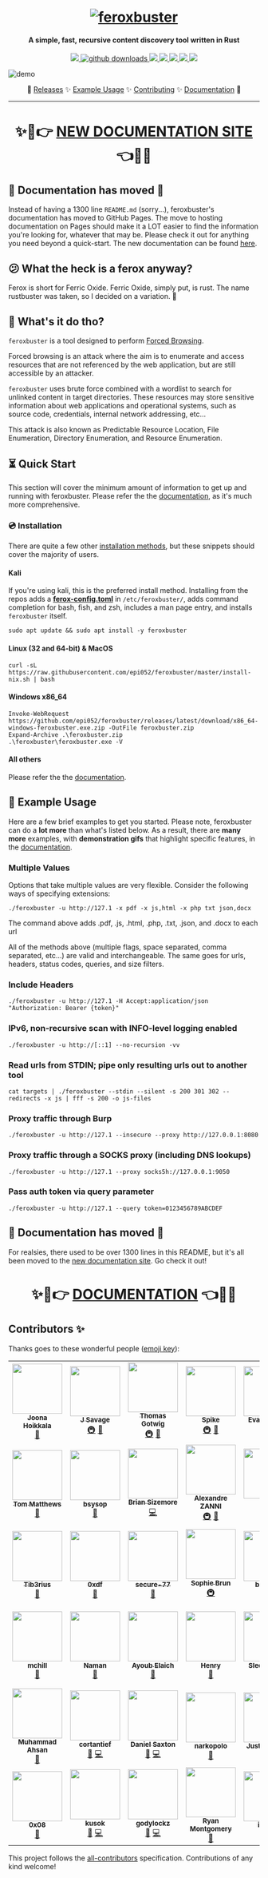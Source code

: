 <h1 align="center">
  <br>
  <a href="https://github.com/epi052/feroxbuster"><img src="img/logo/default-cropped.png" alt="feroxbuster"></a>
  <br>
</h1>

<h4 align="center">A simple, fast, recursive content discovery tool written in Rust</h4>

<p align="center">
  <a href="https://github.com/epi052/feroxbuster/actions?query=workflow%3A%22CI+Pipeline%22">
    <img src="https://img.shields.io/github/workflow/status/epi052/feroxbuster/CI%20Pipeline/main?logo=github">
  </a>

  <a href="https://github.com/epi052/feroxbuster/releases">
    <img src="https://img.shields.io/github/downloads/epi052/feroxbuster/total?label=downloads&logo=github&color=inactive" alt="github downloads">
  </a>

  <a href="https://github.com/epi052/feroxbuster/commits/master">
    <img src="https://img.shields.io/github/last-commit/epi052/feroxbuster?logo=github">
  </a>

  <a href="https://crates.io/crates/feroxbuster">
    <img src="https://img.shields.io/crates/v/feroxbuster?color=blue&label=version&logo=rust">
  </a>

  <a href="https://crates.io/crates/feroxbuster">
    <img src="https://img.shields.io/crates/d/feroxbuster?label=downloads&logo=rust&color=inactive">
  </a>

  <a href="https://codecov.io/gh/epi052/feroxbuster">
    <img src="https://codecov.io/gh/epi052/feroxbuster/branch/master/graph/badge.svg" />
  </a>
  <!--
  <!-- ALL-CONTRIBUTORS-BADGE:START - Do not remove or modify this section 
    [![All Contributors](https://img.shields.io/badge/all_contributors-15-orange.svg?style=flat-square)](#contributors-)
  <!-- ALL-CONTRIBUTORS-BADGE:END -->
  <a href="https://github.com/epi052/feroxbuster/graphs/contributors">
    <img src="https://img.shields.io/badge/all_contributors-31-orange.svg" />
  </a>

</p>

![demo](img/demo.gif)

<p align="center">
  🦀
  <a href="https://github.com/epi052/feroxbuster/releases">Releases</a> ✨
  <a href="https://epi052.github.io/feroxbuster-docs/docs/examples/">Example Usage</a> ✨
  <a href="https://github.com/epi052/feroxbuster/blob/main/CONTRIBUTING.md">Contributing</a> ✨
  <a href="https://epi052.github.io/feroxbuster-docs/docs/">Documentation</a>
  🦀
</p>

---

<h1><p align="center">✨🎉👉 <a href="https://epi052.github.io/feroxbuster-docs/docs/">NEW DOCUMENTATION SITE</a> 👈🎉✨</p></h1>


## 🚀 Documentation has **moved** 🚀  

Instead of having a 1300 line `README.md` (sorry...), feroxbuster's documentation has moved to GitHub Pages. The move to hosting documentation on Pages should make it a LOT easier to find the information you're looking for, whatever that may be. Please check it out for anything you need beyond a quick-start. The new documentation can be found [here](https://epi052.github.io/feroxbuster-docs/docs/). 

## 😕 What the heck is a ferox anyway?

Ferox is short for Ferric Oxide. Ferric Oxide, simply put, is rust. The name rustbuster was taken, so I decided on a
variation. 🤷

## 🤔 What's it do tho?

`feroxbuster` is a tool designed to perform [Forced Browsing](https://owasp.org/www-community/attacks/Forced_browsing).

Forced browsing is an attack where the aim is to enumerate and access resources that are not referenced by the web
application, but are still accessible by an attacker.

`feroxbuster` uses brute force combined with a wordlist to search for unlinked content in target directories. These
resources may store sensitive information about web applications and operational systems, such as source code,
credentials, internal network addressing, etc...

This attack is also known as Predictable Resource Location, File Enumeration, Directory Enumeration, and Resource
Enumeration.

## ⏳ Quick Start

This section will cover the minimum amount of information to get up and running with feroxbuster. Please refer the the [documentation](https://epi052.github.io/feroxbuster-docs/docs/), as it's much more comprehensive.

### 💿 Installation

There are quite a few other [installation methods](https://epi052.github.io/feroxbuster-docs/docs/installation/), but these snippets should cover the majority of users. 

#### Kali 

If you're using kali, this is the preferred install method. Installing from the repos adds a [**ferox-config.toml**](https://epi052.github.io/feroxbuster-docs/docs/configuration/ferox-config-toml/) in `/etc/feroxbuster/`, adds command completion for bash, fish, and zsh, includes a man page entry, and installs `feroxbuster` itself. 

```
sudo apt update && sudo apt install -y feroxbuster
```

#### Linux (32 and 64-bit) & MacOS

```
curl -sL https://raw.githubusercontent.com/epi052/feroxbuster/master/install-nix.sh | bash
```


#### Windows x86_64

```
Invoke-WebRequest https://github.com/epi052/feroxbuster/releases/latest/download/x86_64-windows-feroxbuster.exe.zip -OutFile feroxbuster.zip
Expand-Archive .\feroxbuster.zip
.\feroxbuster\feroxbuster.exe -V
```

#### All others 

Please refer the the [documentation](https://epi052.github.io/feroxbuster-docs/docs/).

## 🧰 Example Usage

Here are a few brief examples to get you started.  Please note, feroxbuster can do a **lot more** than what's listed below.  As a result, there are **many more** examples, with **demonstration gifs** that highlight specific features, in the [documentation](https://epi052.github.io/feroxbuster-docs/docs/).

### Multiple Values

Options that take multiple values are very flexible. Consider the following ways of specifying extensions:

```
./feroxbuster -u http://127.1 -x pdf -x js,html -x php txt json,docx
```

The command above adds .pdf, .js, .html, .php, .txt, .json, and .docx to each url

All of the methods above (multiple flags, space separated, comma separated, etc...) are valid and interchangeable. The
same goes for urls, headers, status codes, queries, and size filters.

### Include Headers

```
./feroxbuster -u http://127.1 -H Accept:application/json "Authorization: Bearer {token}"
```

### IPv6, non-recursive scan with INFO-level logging enabled

```
./feroxbuster -u http://[::1] --no-recursion -vv
```

### Read urls from STDIN; pipe only resulting urls out to another tool

```
cat targets | ./feroxbuster --stdin --silent -s 200 301 302 --redirects -x js | fff -s 200 -o js-files
```

### Proxy traffic through Burp

```
./feroxbuster -u http://127.1 --insecure --proxy http://127.0.0.1:8080
```

### Proxy traffic through a SOCKS proxy (including DNS lookups)

```
./feroxbuster -u http://127.1 --proxy socks5h://127.0.0.1:9050
```

### Pass auth token via query parameter

```
./feroxbuster -u http://127.1 --query token=0123456789ABCDEF
```

## 🚀 Documentation has **moved** 🚀  

For realsies, there used to be over 1300 lines in this README, but it's all been moved to the [new documentation site](https://epi052.github.io/feroxbuster-docs/docs/). Go check it out! 

<h1><p align="center">✨🎉👉 <a href="https://epi052.github.io/feroxbuster-docs/docs/">DOCUMENTATION</a> 👈🎉✨</p></h1>

## Contributors ✨

Thanks goes to these wonderful people ([emoji key](https://allcontributors.org/docs/en/emoji-key)):

<!-- ALL-CONTRIBUTORS-LIST:START - Do not remove or modify this section -->
<!-- prettier-ignore-start -->
<!-- markdownlint-disable -->
<table>
  <tr>
    <td align="center"><a href="https://io.fi"><img src="https://avatars.githubusercontent.com/u/5235109?v=4?s=100" width="100px;" alt=""/><br /><sub><b>Joona Hoikkala</b></sub></a><br /><a href="https://github.com/epi052/feroxbuster/commits?author=joohoi" title="Documentation">📖</a></td>
    <td align="center"><a href="https://github.com/jsav0"><img src="https://avatars.githubusercontent.com/u/20546041?v=4?s=100" width="100px;" alt=""/><br /><sub><b>J Savage</b></sub></a><br /><a href="#infra-jsav0" title="Infrastructure (Hosting, Build-Tools, etc)">🚇</a> <a href="https://github.com/epi052/feroxbuster/commits?author=jsav0" title="Documentation">📖</a></td>
    <td align="center"><a href="http://www.tgotwig.dev"><img src="https://avatars.githubusercontent.com/u/30773779?v=4?s=100" width="100px;" alt=""/><br /><sub><b>Thomas Gotwig</b></sub></a><br /><a href="#infra-TGotwig" title="Infrastructure (Hosting, Build-Tools, etc)">🚇</a> <a href="https://github.com/epi052/feroxbuster/commits?author=TGotwig" title="Documentation">📖</a></td>
    <td align="center"><a href="https://github.com/spikecodes"><img src="https://avatars.githubusercontent.com/u/19519553?v=4?s=100" width="100px;" alt=""/><br /><sub><b>Spike</b></sub></a><br /><a href="#infra-spikecodes" title="Infrastructure (Hosting, Build-Tools, etc)">🚇</a> <a href="https://github.com/epi052/feroxbuster/commits?author=spikecodes" title="Documentation">📖</a></td>
    <td align="center"><a href="https://github.com/evanrichter"><img src="https://avatars.githubusercontent.com/u/330292?v=4?s=100" width="100px;" alt=""/><br /><sub><b>Evan Richter</b></sub></a><br /><a href="https://github.com/epi052/feroxbuster/commits?author=evanrichter" title="Code">💻</a> <a href="https://github.com/epi052/feroxbuster/commits?author=evanrichter" title="Documentation">📖</a></td>
    <td align="center"><a href="https://github.com/mzpqnxow"><img src="https://avatars.githubusercontent.com/u/8016228?v=4?s=100" width="100px;" alt=""/><br /><sub><b>AG</b></sub></a><br /><a href="#ideas-mzpqnxow" title="Ideas, Planning, & Feedback">🤔</a> <a href="https://github.com/epi052/feroxbuster/commits?author=mzpqnxow" title="Documentation">📖</a></td>
    <td align="center"><a href="https://n-thumann.de/"><img src="https://avatars.githubusercontent.com/u/46975855?v=4?s=100" width="100px;" alt=""/><br /><sub><b>Nicolas Thumann</b></sub></a><br /><a href="https://github.com/epi052/feroxbuster/commits?author=n-thumann" title="Code">💻</a> <a href="https://github.com/epi052/feroxbuster/commits?author=n-thumann" title="Documentation">📖</a></td>
  </tr>
  <tr>
    <td align="center"><a href="https://github.com/tomtastic"><img src="https://avatars.githubusercontent.com/u/302127?v=4?s=100" width="100px;" alt=""/><br /><sub><b>Tom Matthews</b></sub></a><br /><a href="https://github.com/epi052/feroxbuster/commits?author=tomtastic" title="Documentation">📖</a></td>
    <td align="center"><a href="https://github.com/bsysop"><img src="https://avatars.githubusercontent.com/u/9998303?v=4?s=100" width="100px;" alt=""/><br /><sub><b>bsysop</b></sub></a><br /><a href="https://github.com/epi052/feroxbuster/commits?author=bsysop" title="Documentation">📖</a></td>
    <td align="center"><a href="http://bpsizemore.me"><img src="https://avatars.githubusercontent.com/u/11645898?v=4?s=100" width="100px;" alt=""/><br /><sub><b>Brian Sizemore</b></sub></a><br /><a href="https://github.com/epi052/feroxbuster/commits?author=bpsizemore" title="Code">💻</a></td>
    <td align="center"><a href="https://pwn.by/noraj"><img src="https://avatars.githubusercontent.com/u/16578570?v=4?s=100" width="100px;" alt=""/><br /><sub><b>Alexandre ZANNI</b></sub></a><br /><a href="#infra-noraj" title="Infrastructure (Hosting, Build-Tools, etc)">🚇</a> <a href="https://github.com/epi052/feroxbuster/commits?author=noraj" title="Documentation">📖</a></td>
    <td align="center"><a href="https://github.com/craig"><img src="https://avatars.githubusercontent.com/u/99729?v=4?s=100" width="100px;" alt=""/><br /><sub><b>Craig</b></sub></a><br /><a href="#infra-craig" title="Infrastructure (Hosting, Build-Tools, etc)">🚇</a></td>
    <td align="center"><a href="https://www.reddit.com/u/EONRaider"><img src="https://avatars.githubusercontent.com/u/15611424?v=4?s=100" width="100px;" alt=""/><br /><sub><b>EONRaider</b></sub></a><br /><a href="#infra-EONRaider" title="Infrastructure (Hosting, Build-Tools, etc)">🚇</a></td>
    <td align="center"><a href="https://github.com/wtwver"><img src="https://avatars.githubusercontent.com/u/53866088?v=4?s=100" width="100px;" alt=""/><br /><sub><b>wtwver</b></sub></a><br /><a href="#infra-wtwver" title="Infrastructure (Hosting, Build-Tools, etc)">🚇</a></td>
  </tr>
  <tr>
    <td align="center"><a href="https://tib3rius.com"><img src="https://avatars.githubusercontent.com/u/48113936?v=4?s=100" width="100px;" alt=""/><br /><sub><b>Tib3rius</b></sub></a><br /><a href="https://github.com/epi052/feroxbuster/issues?q=author%3ATib3rius" title="Bug reports">🐛</a></td>
    <td align="center"><a href="https://github.com/0xdf"><img src="https://avatars.githubusercontent.com/u/1489045?v=4?s=100" width="100px;" alt=""/><br /><sub><b>0xdf</b></sub></a><br /><a href="https://github.com/epi052/feroxbuster/issues?q=author%3A0xdf" title="Bug reports">🐛</a></td>
    <td align="center"><a href="http://secure77.de"><img src="https://avatars.githubusercontent.com/u/31564517?v=4?s=100" width="100px;" alt=""/><br /><sub><b>secure-77</b></sub></a><br /><a href="https://github.com/epi052/feroxbuster/issues?q=author%3Asecure-77" title="Bug reports">🐛</a></td>
    <td align="center"><a href="https://github.com/sbrun"><img src="https://avatars.githubusercontent.com/u/7712154?v=4?s=100" width="100px;" alt=""/><br /><sub><b>Sophie Brun</b></sub></a><br /><a href="#infra-sbrun" title="Infrastructure (Hosting, Build-Tools, etc)">🚇</a></td>
    <td align="center"><a href="https://github.com/black-A"><img src="https://avatars.githubusercontent.com/u/30686803?v=4?s=100" width="100px;" alt=""/><br /><sub><b>black-A</b></sub></a><br /><a href="#ideas-black-A" title="Ideas, Planning, & Feedback">🤔</a></td>
    <td align="center"><a href="https://github.com/dinosn"><img src="https://avatars.githubusercontent.com/u/3851678?v=4?s=100" width="100px;" alt=""/><br /><sub><b>Nicolas Krassas</b></sub></a><br /><a href="#ideas-dinosn" title="Ideas, Planning, & Feedback">🤔</a></td>
    <td align="center"><a href="https://github.com/N0ur5"><img src="https://avatars.githubusercontent.com/u/24260009?v=4?s=100" width="100px;" alt=""/><br /><sub><b>N0ur5</b></sub></a><br /><a href="#ideas-N0ur5" title="Ideas, Planning, & Feedback">🤔</a></td>
  </tr>
  <tr>
    <td align="center"><a href="https://github.com/moscowchill"><img src="https://avatars.githubusercontent.com/u/72578879?v=4?s=100" width="100px;" alt=""/><br /><sub><b>mchill</b></sub></a><br /><a href="https://github.com/epi052/feroxbuster/issues?q=author%3Amoscowchill" title="Bug reports">🐛</a></td>
    <td align="center"><a href="http://BitThr3at.github.io"><img src="https://avatars.githubusercontent.com/u/45028933?v=4?s=100" width="100px;" alt=""/><br /><sub><b>Naman</b></sub></a><br /><a href="https://github.com/epi052/feroxbuster/issues?q=author%3ABitThr3at" title="Bug reports">🐛</a></td>
    <td align="center"><a href="https://github.com/Sicks3c"><img src="https://avatars.githubusercontent.com/u/32225186?v=4?s=100" width="100px;" alt=""/><br /><sub><b>Ayoub Elaich</b></sub></a><br /><a href="https://github.com/epi052/feroxbuster/issues?q=author%3Asicks3c" title="Bug reports">🐛</a></td>
    <td align="center"><a href="https://github.com/HenryHoggard"><img src="https://avatars.githubusercontent.com/u/1208121?v=4?s=100" width="100px;" alt=""/><br /><sub><b>Henry</b></sub></a><br /><a href="https://github.com/epi052/feroxbuster/issues?q=author%3AHenryHoggard" title="Bug reports">🐛</a></td>
    <td align="center"><a href="https://github.com/SleepiPanda"><img src="https://avatars.githubusercontent.com/u/6428561?v=4?s=100" width="100px;" alt=""/><br /><sub><b>SleepiPanda</b></sub></a><br /><a href="https://github.com/epi052/feroxbuster/issues?q=author%3ASleepiPanda" title="Bug reports">🐛</a></td>
    <td align="center"><a href="https://github.com/uBadRequest"><img src="https://avatars.githubusercontent.com/u/47282747?v=4?s=100" width="100px;" alt=""/><br /><sub><b>Bad Requests</b></sub></a><br /><a href="https://github.com/epi052/feroxbuster/issues?q=author%3AuBadRequest" title="Bug reports">🐛</a></td>
    <td align="center"><a href="https://home.dnaka91.rocks"><img src="https://avatars.githubusercontent.com/u/36804488?v=4?s=100" width="100px;" alt=""/><br /><sub><b>Dominik Nakamura</b></sub></a><br /><a href="#infra-dnaka91" title="Infrastructure (Hosting, Build-Tools, etc)">🚇</a></td>
  </tr>
  <tr>
    <td align="center"><a href="https://github.com/hunter0x8"><img src="https://avatars.githubusercontent.com/u/46222314?v=4?s=100" width="100px;" alt=""/><br /><sub><b>Muhammad Ahsan</b></sub></a><br /><a href="https://github.com/epi052/feroxbuster/issues?q=author%3Ahunter0x8" title="Bug reports">🐛</a></td>
    <td align="center"><a href="https://github.com/cortantief"><img src="https://avatars.githubusercontent.com/u/34527333?v=4?s=100" width="100px;" alt=""/><br /><sub><b>cortantief</b></sub></a><br /><a href="https://github.com/epi052/feroxbuster/issues?q=author%3Acortantief" title="Bug reports">🐛</a> <a href="https://github.com/epi052/feroxbuster/commits?author=cortantief" title="Code">💻</a></td>
    <td align="center"><a href="https://github.com/dsaxton"><img src="https://avatars.githubusercontent.com/u/2658661?v=4?s=100" width="100px;" alt=""/><br /><sub><b>Daniel Saxton</b></sub></a><br /><a href="#ideas-dsaxton" title="Ideas, Planning, & Feedback">🤔</a> <a href="https://github.com/epi052/feroxbuster/commits?author=dsaxton" title="Code">💻</a></td>
    <td align="center"><a href="https://github.com/narkopolo"><img src="https://avatars.githubusercontent.com/u/16690056?v=4?s=100" width="100px;" alt=""/><br /><sub><b>narkopolo</b></sub></a><br /><a href="#ideas-narkopolo" title="Ideas, Planning, & Feedback">🤔</a></td>
    <td align="center"><a href="https://ring0.lol"><img src="https://avatars.githubusercontent.com/u/1893909?v=4?s=100" width="100px;" alt=""/><br /><sub><b>Justin Steven</b></sub></a><br /><a href="#ideas-justinsteven" title="Ideas, Planning, & Feedback">🤔</a></td>
    <td align="center"><a href="https://github.com/7047payloads"><img src="https://avatars.githubusercontent.com/u/95562424?v=4?s=100" width="100px;" alt=""/><br /><sub><b>7047payloads</b></sub></a><br /><a href="https://github.com/epi052/feroxbuster/commits?author=7047payloads" title="Code">💻</a></td>
    <td align="center"><a href="https://github.com/unkn0wnsyst3m"><img src="https://avatars.githubusercontent.com/u/21272239?v=4?s=100" width="100px;" alt=""/><br /><sub><b>unkn0wnsyst3m</b></sub></a><br /><a href="#ideas-unkn0wnsyst3m" title="Ideas, Planning, & Feedback">🤔</a></td>
  </tr>
  <tr>
    <td align="center"><a href="https://ironwort.me/"><img src="https://avatars.githubusercontent.com/u/15280042?v=4?s=100" width="100px;" alt=""/><br /><sub><b>0x08</b></sub></a><br /><a href="#ideas-its0x08" title="Ideas, Planning, & Feedback">🤔</a></td>
    <td align="center"><a href="https://github.com/MD-Levitan"><img src="https://avatars.githubusercontent.com/u/12116508?v=4?s=100" width="100px;" alt=""/><br /><sub><b>kusok</b></sub></a><br /><a href="#ideas-MD-Levitan" title="Ideas, Planning, & Feedback">🤔</a> <a href="https://github.com/epi052/feroxbuster/commits?author=MD-Levitan" title="Code">💻</a></td>
    <td align="center"><a href="https://github.com/godylockz"><img src="https://avatars.githubusercontent.com/u/81207744?v=4?s=100" width="100px;" alt=""/><br /><sub><b>godylockz</b></sub></a><br /><a href="#ideas-godylockz" title="Ideas, Planning, & Feedback">🤔</a> <a href="https://github.com/epi052/feroxbuster/commits?author=godylockz" title="Code">💻</a></td>
    <td align="center"><a href="http://ryanmontgomery.me"><img src="https://avatars.githubusercontent.com/u/44453666?v=4?s=100" width="100px;" alt=""/><br /><sub><b>Ryan Montgomery</b></sub></a><br /><a href="#ideas-0dayCTF" title="Ideas, Planning, & Feedback">🤔</a></td>
    <td align="center"><a href="https://github.com/IppSec"><img src="https://avatars.githubusercontent.com/u/24677271?v=4?s=100" width="100px;" alt=""/><br /><sub><b>ippsec</b></sub></a><br /><a href="#ideas-ippsec" title="Ideas, Planning, & Feedback">🤔</a></td>
    <td align="center"><a href="https://github.com/gtjamesa"><img src="https://avatars.githubusercontent.com/u/2078364?v=4?s=100" width="100px;" alt=""/><br /><sub><b>James</b></sub></a><br /><a href="https://github.com/epi052/feroxbuster/issues?q=author%3Agtjamesa" title="Bug reports">🐛</a></td>
  </tr>
</table>

<!-- markdownlint-restore -->
<!-- prettier-ignore-end -->

<!-- ALL-CONTRIBUTORS-LIST:END -->

This project follows the [all-contributors](https://github.com/all-contributors/all-contributors) specification. Contributions of any kind welcome!